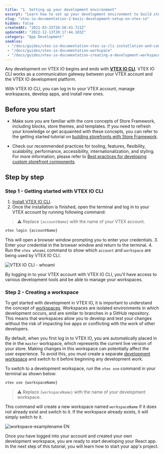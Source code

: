 ```yaml
---
title: "1. Setting up your development environment"
excerpt: "Learn how to set up your development environment to build storefront components with React and VTEX IO."
slug: "vtex-io-documentation-2-basic-development-setup-on-vtex-io"
hidden: false
createdAt: "2021-03-25T20:58:43.721Z"
updatedAt: "2022-12-13T20:17:44.103Z"
category: "App Development"
seeAlso:
 - "/docs/guides/vtex-io-documentation-vtex-io-cli-installation-and-command-reference"
 - "/docs/guides/vtex-io-documentation-workspace"
 - "/docs/guides/vtex-io-documentation-creating-a-development-workspace"
---
```


Any development on VTEX IO begins and ends with [**VTEX IO CLI**](https://developers.vtex.com/docs/guides/vtex-io-documentation-vtex-io-cli-installation-and-command-reference). VTEX IO CLI works as a communication gateway between your VTEX account and the VTEX IO development platform.

With VTEX IO CLI, you can log in to your VTEX account, manage workspaces, develop apps, and install new ones.

## Before you start

- Make sure you are familiar with the core concepts of Store Framework, including blocks, store themes, and templates. If you need to refresh your knowledge or get acquainted with these concepts, you can refer to the getting started tutorial on [building storefronts with Store Framework](https://developers.vtex.com/docs/guides/getting-started-3).

- Check our recommended practices for tooling, features, flexibility, scalability, performance, accessibility, internationalization, and styling. For more information, please refer to [Best practices for developing custom storefront components](https://developers.vtex.com/docs/guides/vtex-io-documentation-developing-custom-storefront-components).

## Step by step

### Step 1 - Getting started with VTEX IO CLI

1. [Install VTEX IO CLI](https://developers.vtex.com/docs/guides/vtex-io-documentation-vtex-io-cli-install).
2. Once the installation is finished, open the terminal and log in to your VTEX account by running following command:

 > ⚠️ Replace `{accountName}` with the name of your VTEX account.

 ```sh
 vtex login {accountName}
 ```

 This will open a browser window prompting you to enter your credentials.
3. Enter your credential in the browser window and return to the terminal.
4. Run the `vtex whoami` command to show which `account` and `workspace` are being used by VTEX IO CLI.

![VTEX IO CLI - whoami](https://cdn.jsdelivr.net/gh/vtexdocs/dev-portal-content@main/images/vtex-io-documentation-2-basic-development-setup-in-vtex-io-0.png)

By logging in to your VTEX account with VTEX IO CLI, you'll have access to various development tools and be able to manage your workspaces.

### Step 2 - Creating a workspace

To get started with development in VTEX IO, it is important to understand the concept of [workspaces](https://developers.vtex.com/docs/guides/vtex-io-documentation-workspace/). Workspaces are isolated environments in which development occurs, and are similar to branches in a GitHub repository. This means that workspaces allow you to develop and test your changes without the risk of impacting live apps or conflicting with the work of other developers.

By default, when you first log in to VTEX IO, you are automatically placed in the in the `master` workspace, which represents the current live version of your store. Making changes in this workspace can potentially affect the user experience. To avoid this, you must create a separate [development workspace](https://developers.vtex.com/docs/guides/vtex-io-documentation-creating-a-development-workspace/) and switch to it before beginning any development work.

To switch to a development workspace, run the `vtex use` command in your terminal as shown below:

```sh
vtex use {workspaceName}
```

> ⚠️ Replace `{workspaceName}` with the name of your development workspace.

This command will create a new workspace named `workspaceName` if it does not already exist and switch to it. If the workspace already exists, it will simply switch to it.

![workspace-examplename EN](https://cdn.jsdelivr.net/gh/vtexdocs/dev-portal-content@main/images/vtex-io-documentation-2-basic-development-setup-in-vtex-io-1.png)

Once you have logged into your account and created your own development workspace, you are ready to start developing your React app. In the next step of this tutorial, you will learn how to start your app's project.
